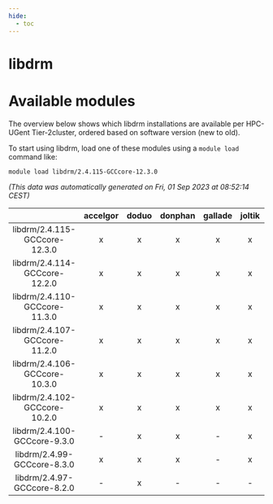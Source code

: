 ```yaml
---
hide:
  - toc
---
```


libdrm
======

# Available modules


The overview below shows which libdrm installations are available per HPC-UGent Tier-2cluster, ordered based on software version (new to old).

To start using libdrm, load one of these modules using a `module load` command like:

```shell
module load libdrm/2.4.115-GCCcore-12.3.0
```

*(This data was automatically generated on Fri, 01 Sep 2023 at 08:52:14 CEST)*  

| |accelgor|doduo|donphan|gallade|joltik|skitty|swalot|victini|
| :---: | :---: | :---: | :---: | :---: | :---: | :---: | :---: | :---: |
|libdrm/2.4.115-GCCcore-12.3.0|x|x|x|x|x|x|x|x|
|libdrm/2.4.114-GCCcore-12.2.0|x|x|x|x|x|x|x|x|
|libdrm/2.4.110-GCCcore-11.3.0|x|x|x|x|x|x|x|x|
|libdrm/2.4.107-GCCcore-11.2.0|x|x|x|x|x|x|x|x|
|libdrm/2.4.106-GCCcore-10.3.0|x|x|x|x|x|x|x|x|
|libdrm/2.4.102-GCCcore-10.2.0|x|x|x|x|x|x|x|x|
|libdrm/2.4.100-GCCcore-9.3.0|-|x|x|-|x|x|x|x|
|libdrm/2.4.99-GCCcore-8.3.0|x|x|x|-|x|x|x|x|
|libdrm/2.4.97-GCCcore-8.2.0|-|x|-|-|-|-|x|-|
